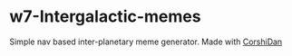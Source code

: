 # w7-Intergalactic-memes
Simple nav based inter-planetary meme generator. Made with [CorshiDan](https://github.com/corshidan)
